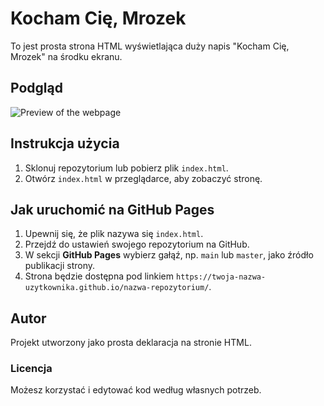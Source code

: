 # Kocham Cię, Mrozek

To jest prosta strona HTML wyświetlająca duży napis "Kocham Cię, Mrozek" na środku ekranu.

## Podgląd

![Preview of the webpage](https://via.placeholder.com/800x400?text=Kocham+Ci%C4%99%2C+Mrozek) <!-- Dodaj podglądowy obrazek lub zastąp go linkiem, jeśli chcesz -->

## Instrukcja użycia

1. Sklonuj repozytorium lub pobierz plik `index.html`.
2. Otwórz `index.html` w przeglądarce, aby zobaczyć stronę.

## Jak uruchomić na GitHub Pages

1. Upewnij się, że plik nazywa się `index.html`.
2. Przejdź do ustawień swojego repozytorium na GitHub.
3. W sekcji **GitHub Pages** wybierz gałąź, np. `main` lub `master`, jako źródło publikacji strony.
4. Strona będzie dostępna pod linkiem `https://twoja-nazwa-uzytkownika.github.io/nazwa-repozytorium/`.

## Autor

Projekt utworzony jako prosta deklaracja na stronie HTML.

### Licencja

Możesz korzystać i edytować kod według własnych potrzeb.
